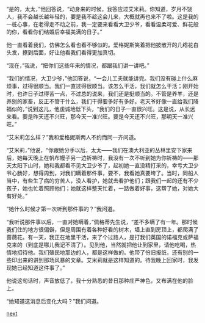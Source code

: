 
“是的，太太，”他回答说，“动身来的时候，我答应过艾米莉。你知道，岁月不饶人，我不会越长越年轻的，要是我不趁这会儿来，大概就再也来不了啦。这是我的一桩心事，在老得走不动之前，我一定要来看看大卫少爷，看看温柔可爱、鲜花般的你，看看你们结婚后幸福美满的日子。”

他一直看着我们，仿佛怎么看也看不够似的。爱格妮斯笑着把他披散开的几绺花白头发，撩到后面，好让他看我们看得更加真切。

“现在，”我说，“把你们这些年来的情况，都跟我们讲一讲吧。”

“我们的情况，大卫少爷，”他回答说，“一会儿工夫就能讲完。我们没有碰上什么麻烦事，过得很顺当。我们一直过得很顺当。该怎么干活，我们就怎么干活；刚开始时，也许日子过得苦一点，不过总的说来，我们还是挺顺当的。不管是养羊，还是养别的家畜，反正不管干什么，我们干得要多好有多好。老天爷好像一直给我们降福似的，”说到这儿，他虔诚地低下头，“我们的日子一直很兴旺。这是说，从长远来看。要是昨天还不兴旺，那今天一准兴旺。要是今天还不兴旺，那明天一准兴旺。”

“艾米莉怎么样？”我和爱格妮斯两人不约而同一齐问道。

“艾米莉，”他说，“你跟她分手以后，太太——我们在澳大利亚的丛林里安下家来后，她每天晚上在帆布幔子另一边祈祷时，我没有一次不听到她为你祈祷的——那天太阳下山时，她和我都看不见大卫少爷了，起初她一直没精打采的，幸亏大卫少爷心肠好，想得周到，对我们瞒着那件事，要不，我看她真要垮了。当时，同船人当中，有些生了病的穷苦人，没人看护，她就去看护他们；跟我们一起的还有不少孩子，她也忙着照顾他们；她就这样整天忙着，一路做着好事，这帮了她，对她大有好处。”

“她什么时候才第一次听到那件事的？”我问道。

“我听说那件事以后，一直对她瞒着，”佩格蒂先生说，“差不多瞒了有一年。那时候我们住的地方很偏僻，但是周围有着各种好看的树木，墙上直到房顶上，都爬满了蔷薇花。有一天，我正在地里干活，来了个过路人，是打我们英国的诺福克或萨福克来的（到底是哪儿我记不清了）。见到他，当然就把他让到家里，请他吃喝，热情地招待他。我们殖民地那边的人，都是这样做的。他带了份旧报纸，还有别的一些印出来的讲到那场风暴的文章。艾米莉就是这样知道的。待我晚上回家时，我发现她已经知道这件事了。”

他说这句话时，声音放低了，我十分熟悉的昔日那种庄严神色，又布满在他的脸上。

“她知道这消息后变化大吗？”我们问道。

[next](page772.md)